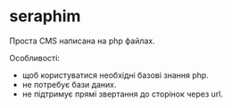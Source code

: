 # seraphim 
Проста CMS написана на php файлах.

Особливості:
- щоб користуватися необхідні базові знання php.
- не потребує бази даних.
- не підтримує прямі звертання до сторінок через url.
